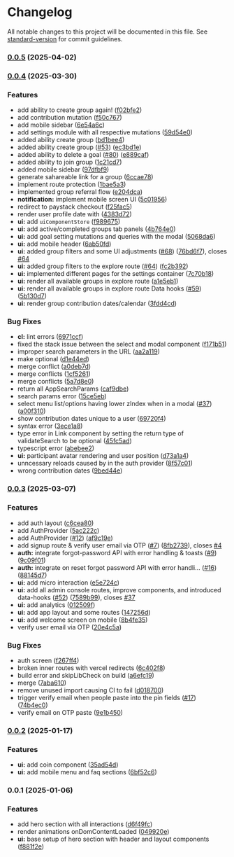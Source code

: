 # Changelog

All notable changes to this project will be documented in this file. See [standard-version](https://github.com/conventional-changelog/standard-version) for commit guidelines.

### [0.0.5](https://github.com/vaultyfy/vault/compare/v0.0.4...v0.0.5) (2025-04-02)

### [0.0.4](https://github.com/vaultyfy/vault/compare/v0.0.3...v0.0.4) (2025-03-30)


### Features

* add ability to create group again! ([f02bfe2](https://github.com/vaultyfy/vault/commit/f02bfe215b131864e109509ddfb8633ed2e844a2))
* add contribution mutation ([f50c767](https://github.com/vaultyfy/vault/commit/f50c7672d4b108c3d1f8c1d5ce8c80ff8b4f7cd2))
* add mobile sidebar ([6e54a6c](https://github.com/vaultyfy/vault/commit/6e54a6c9e6289c35877e754134ef63f70975c2dc))
* add settings module with all respective mutations ([59d54e0](https://github.com/vaultyfy/vault/commit/59d54e0785ce5ca575a5187abccb902ddcb3040d))
* added ability create group ([bd1bee4](https://github.com/vaultyfy/vault/commit/bd1bee4d31bcc3c5ae706b7234a3ce32b351304b))
* added ability create group ([#53](https://github.com/vaultyfy/vault/issues/53)) ([ec3bd1e](https://github.com/vaultyfy/vault/commit/ec3bd1e5c32000f9fe478379dc48f7ecca0858b4))
* added ability to delete a goal ([#80](https://github.com/vaultyfy/vault/issues/80)) ([e889caf](https://github.com/vaultyfy/vault/commit/e889caf06ffa2e6a0f6c27ff0a81f1b08ec8f7fa))
* added ability to join group ([1c21cd7](https://github.com/vaultyfy/vault/commit/1c21cd7ec2eadff4656b7cd4b841d4fc094d0e51))
* added mobile sidebar ([97dfbf9](https://github.com/vaultyfy/vault/commit/97dfbf9a60b44114c66fc9f536144a9085e1b28b))
* generate sahareable link for a group ([6ccae78](https://github.com/vaultyfy/vault/commit/6ccae785934abc8ebe8ff1c457e8bdcc89b043f1))
* implement route protection ([1bae5a3](https://github.com/vaultyfy/vault/commit/1bae5a36b13b47781a5a86935d12763eca724729))
* implemented group referral flow ([e204dca](https://github.com/vaultyfy/vault/commit/e204dcae19a24350c6ba9b39748386d99736533c))
* **notification:** implement mobile screen UI ([5c01956](https://github.com/vaultyfy/vault/commit/5c01956f24399eb27617661ce7fa1d48d615c762))
* redirect to paystack checkout ([f25fac5](https://github.com/vaultyfy/vault/commit/f25fac55ce02a8adf4d94b13f7fd0768468927ea))
* render user profile date with ([4383d72](https://github.com/vaultyfy/vault/commit/4383d72e9ecd20ca09d53c3dc204871579cf1e45))
* **ui:** add `uiComponentStore` ([f989675](https://github.com/vaultyfy/vault/commit/f989675be08b886ac8f4354f85ed65ab928c5f08))
* **ui:** add active/completed groups tab panels ([4b764e0](https://github.com/vaultyfy/vault/commit/4b764e0d8874fa9a9e8518fa84aaa84a370c7a18))
* **ui:** add goal setting mutations and queries with the modal ([5068da6](https://github.com/vaultyfy/vault/commit/5068da64b2e96f413f4ba06f84b897be8e730e02))
* **ui:** add mobile header ([6ab50fd](https://github.com/vaultyfy/vault/commit/6ab50fdf42f3380417d9f78a0d46654a36f6f300))
* **ui:** added group filters and some UI adjustments ([#68](https://github.com/vaultyfy/vault/issues/68)) ([76bd6f7](https://github.com/vaultyfy/vault/commit/76bd6f7e38ac092b941144c1f2aac73a0af30a26)), closes [#64](https://github.com/vaultyfy/vault/issues/64)
* **ui:** added group filters to the explore route  ([#64](https://github.com/vaultyfy/vault/issues/64)) ([fc2b392](https://github.com/vaultyfy/vault/commit/fc2b39289693ba3c2b910fa4904f80865abf2134))
* **ui:** implemented different pages for the settings container ([7c70b18](https://github.com/vaultyfy/vault/commit/7c70b18c604b9319092180b6af885272d32401ae))
* **ui:** render all available groups in explore route ([a1e5eb1](https://github.com/vaultyfy/vault/commit/a1e5eb161c6916bf5d5155e6380095c53cba5dfe))
* **ui:** render all available groups in explore route Data hooks ([#59](https://github.com/vaultyfy/vault/issues/59)) ([5b130d7](https://github.com/vaultyfy/vault/commit/5b130d7b09e508cfc442a1a84c1b59baa4f37df6))
* **ui:** render group contribution dates/calendar ([3fdd4cd](https://github.com/vaultyfy/vault/commit/3fdd4cde7a875f009ffe8eb03724092c12009b14))


### Bug Fixes

* **cl:** lint errors ([6971ccf](https://github.com/vaultyfy/vault/commit/6971ccf2e516cab6b19376a526185176b604d4b6))
* fixed the stack issue between the select and modal component ([f171b51](https://github.com/vaultyfy/vault/commit/f171b512213e3215f46b77527be693c97e4ae275))
* improper search parameters in the URL ([aa2a119](https://github.com/vaultyfy/vault/commit/aa2a11996e11c4247a47a87b07ec53021ba0633a))
* make  optional ([d1e44ed](https://github.com/vaultyfy/vault/commit/d1e44ed21149250d5f7a9c80c183d1f3bf4d19bf))
* merge conflict ([a0deb7d](https://github.com/vaultyfy/vault/commit/a0deb7d14bb234f483a556757621230b52547d49))
* merge conflicts ([1cf5261](https://github.com/vaultyfy/vault/commit/1cf52615f2fb59420aacb670e4016b73949769ef))
* merge conflicts ([5a7d8e0](https://github.com/vaultyfy/vault/commit/5a7d8e049cdfe7b607ccf7e56918779cebd32ce1))
* return all AppSearchParams ([caf9dbe](https://github.com/vaultyfy/vault/commit/caf9dbed776334daadabbe76b5c195955a67b58e))
* search params error ([15ce5eb](https://github.com/vaultyfy/vault/commit/15ce5eb14ec711f7f8079542d7b0d1a3ed812344))
* select menu list/options having lower zIndex when in a modal ([#37](https://github.com/vaultyfy/vault/issues/37)) ([a00f310](https://github.com/vaultyfy/vault/commit/a00f310abe6010c7ac395e10212b12a14a6c09bd))
* show contribution dates unique to a user ([69720f4](https://github.com/vaultyfy/vault/commit/69720f4949f10129ceaa918f6034a7898badca53))
* syntax error ([3ece1a8](https://github.com/vaultyfy/vault/commit/3ece1a8744d39ab79f13e1536321a28b36060261))
* type error in Link component by setting the return type of validateSearch to be optional ([45fc5ad](https://github.com/vaultyfy/vault/commit/45fc5adbfe6e9d072155a08afefa5f68f55b0c62))
* typescript  error ([abebee2](https://github.com/vaultyfy/vault/commit/abebee2bb1232e99bcea8f523f423bd59101ea1c))
* **ui:** participant avatar rendering and user position ([d73a1a4](https://github.com/vaultyfy/vault/commit/d73a1a4f31f3465a348388ebfd87451e61138a5a))
* unncessary reloads caused by  in the auth provider ([8f57c01](https://github.com/vaultyfy/vault/commit/8f57c01f5e9c452bbd4f4a624b2d166ac30710d8))
* wrong contribution dates ([9bed44e](https://github.com/vaultyfy/vault/commit/9bed44e702d2177ab9f83ff7056502f3901c8581))

### [0.0.3](https://github.com/vaultyfy/vault/compare/v0.0.2...v0.0.3) (2025-03-07)


### Features

* add auth layout ([c6cea80](https://github.com/vaultyfy/vault/commit/c6cea80fef1306679e75162419ce8b1718c80edd))
* add AuthProvider ([5ac222c](https://github.com/vaultyfy/vault/commit/5ac222c67eb9133c25a87dbb5686dda63e105684))
* add AuthProvider ([#12](https://github.com/vaultyfy/vault/issues/12)) ([af9c19e](https://github.com/vaultyfy/vault/commit/af9c19e30171b03c429860d0aef3bd6bd9810f16))
* add signup route & verify user email via OTP ([#7](https://github.com/vaultyfy/vault/issues/7)) ([8fb2739](https://github.com/vaultyfy/vault/commit/8fb2739b6547e0d2f6a6d282dda177333b353af6)), closes [#4](https://github.com/vaultyfy/vault/issues/4)
* **auth:** integrate forgot-password API with error handling & toasts ([#9](https://github.com/vaultyfy/vault/issues/9)) ([9c09f01](https://github.com/vaultyfy/vault/commit/9c09f01c6065afc3c00171bfab1709bad23d701e))
* **auth:** integrate on reset forgot password  API with error handli… ([#16](https://github.com/vaultyfy/vault/issues/16)) ([88145d7](https://github.com/vaultyfy/vault/commit/88145d740297aafffb804baef37488f3d43baaa1))
* **ui:** add <Coins /> micro interaction ([e5e724c](https://github.com/vaultyfy/vault/commit/e5e724ca4fc1ca7bec1a9fc5b8840fbafedb9f86))
* **ui:** add all admin console routes, improve components, and introduced data-hooks   ([#52](https://github.com/vaultyfy/vault/issues/52)) ([7589b99](https://github.com/vaultyfy/vault/commit/7589b994d074c11cdec0f8f8193d9ed3100d0717)), closes [#37](https://github.com/vaultyfy/vault/issues/37)
* **ui:** add analytics ([012509f](https://github.com/vaultyfy/vault/commit/012509ff3e9fb3de895f1fbc0471569ecdd8ddac))
* **ui:** add app layout and some routes ([147256d](https://github.com/vaultyfy/vault/commit/147256de67a18450c662f0ae250336ab016209ba))
* **ui:** add welcome screen on mobile ([8b4fe35](https://github.com/vaultyfy/vault/commit/8b4fe353cd33ea4797c3cf7a2e6dbca21ab4a076))
* verify user email via OTP ([20e4c5a](https://github.com/vaultyfy/vault/commit/20e4c5ab6fbc3374e27e9350e7debf8f20e57368))


### Bug Fixes

* auth screen ([f267ff4](https://github.com/vaultyfy/vault/commit/f267ff4a0c52d3dfcd768778bd1cd4d3a5c6a18c))
* broken inner routes with vercel redirects ([6c402f8](https://github.com/vaultyfy/vault/commit/6c402f84affb0ef11a0f172163e53bda59566c26))
* build error and skipLibCheck on build ([a6efc19](https://github.com/vaultyfy/vault/commit/a6efc19f7bc27f038246ca221dab711510e0fe8f))
* merge ([7aba610](https://github.com/vaultyfy/vault/commit/7aba6101a05ea7e8cfa3a60f1c23d57c61a334c7))
* remove unused import causing CI to fail ([d018700](https://github.com/vaultyfy/vault/commit/d018700fd90c68c04ae38cebe511a94113ddcc58))
* trigger verify email when people paste into the pin fields ([#17](https://github.com/vaultyfy/vault/issues/17)) ([74b4ec0](https://github.com/vaultyfy/vault/commit/74b4ec03c0cc628c1571e6ba76470f6d7efcdbfe))
* verify email on OTP paste ([9e1b450](https://github.com/vaultyfy/vault/commit/9e1b450cf69cc2b3ae839c48996f7592ad0ec5aa))

### [0.0.2](https://github.com/kaf-lamed-beyt/vultifier/compare/v0.0.1...v0.0.2) (2025-01-17)


### Features

* **ui:** add coin component ([35ad54d](https://github.com/kaf-lamed-beyt/vultifier/commit/35ad54dd06f9a9b2eab7c79f60a3a9903c60be5a))
* **ui:** add mobile menu and faq sections ([6bf52c6](https://github.com/kaf-lamed-beyt/vultifier/commit/6bf52c6adf99c156c6b86b14fa8693992251913c))

### 0.0.1 (2025-01-06)


### Features

* add hero section with all interactions ([d6f49fc](https://github.com/kaf-lamed-beyt/vultifier/commit/d6f49fc00dd9c7efce7edb200b3203eeb81ef0b4))
* render animations onDomContentLoaded ([049920e](https://github.com/kaf-lamed-beyt/vultifier/commit/049920e9c7ffb5f03c190f32057bfcb030248e0c))
* **ui:** base setup of hero section with header and layout components ([f881f2e](https://github.com/kaf-lamed-beyt/vultifier/commit/f881f2e2889d1c9944b1a7268d84e7e742e24db6))
